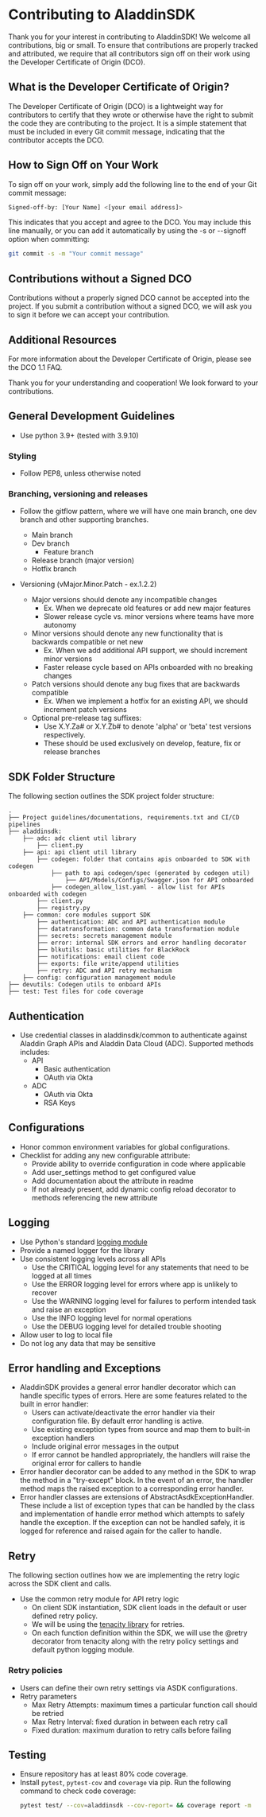 # Contributing to AladdinSDK

Thank you for your interest in contributing to AladdinSDK! We welcome all contributions, big or small. To ensure that contributions are properly tracked and attributed, we require that all contributors sign off on their work using the Developer Certificate of Origin (DCO).

## What is the Developer Certificate of Origin?

The Developer Certificate of Origin (DCO) is a lightweight way for contributors to certify that they wrote or otherwise have the right to submit the code they are contributing to the project. It is a simple statement that must be included in every Git commit message, indicating that the contributor accepts the DCO.

## How to Sign Off on Your Work

To sign off on your work, simply add the following line to the end of your Git commit message:

```bash
Signed-off-by: [Your Name] <[your email address]>
```

This indicates that you accept and agree to the DCO. You may include this line manually, or you can add it automatically by using the -s or --signoff option when committing:

```bash
git commit -s -m "Your commit message"
```

## Contributions without a Signed DCO

Contributions without a properly signed DCO cannot be accepted into the project. If you submit a contribution without a signed DCO, we will ask you to sign it before we can accept your contribution.

## Additional Resources

For more information about the Developer Certificate of Origin, please see the DCO 1.1 FAQ.

Thank you for your understanding and cooperation! We look forward to your contributions.

## General Development Guidelines 
- Use python 3.9+ (tested with 3.9.10)

### Styling 
- Follow PEP8, unless otherwise noted 

### Branching, versioning and releases
- Follow the gitflow pattern, where we will have one main branch, one dev branch and other supporting branches.
    - Main branch
    - Dev branch
        - Feature branch
    - Release branch (major version)
    - Hotfix branch

- Versioning (vMajor.Minor.Patch - ex.1.2.2)
    - Major versions should denote any incompatible changes
        - Ex. When we deprecate old features or add new major features 
        - Slower release cycle vs. minor versions where teams have more autonomy 
    - Minor versions should denote any new functionality that is backwards compatible or net new
        - Ex. When we add additional API support, we should increment minor versions
        - Faster release cycle based on APIs onboarded with no breaking changes
    - Patch versions should denote any bug fixes that are backwards compatible 
        - Ex. When we implement a hotfix for an existing API, we should increment patch versions
    - Optional pre-release tag suffixes:
        - Use X.Y.Za# or X.Y.Zb# to denote 'alpha' or 'beta' test versions respectively.
        - These should be used exclusively on develop, feature, fix or release branches


## SDK Folder Structure
The following section outlines the SDK project folder structure:
 
    .
    ├── Project guidelines/documentations, requirements.txt and CI/CD pipelines
    ├── aladdinsdk: 
        ├── adc: adc client util library 
			├── client.py
        ├── api: api client util library 
            ├── codegen: folder that contains apis onboarded to SDK with codegen
                ├── path to api codegen/spec (generated by codegen util)
                    ├── API/Models/Configs/Swagger.json for API onboarded
                ├── codegen_allow_list.yaml - allow list for APIs onboarded with codegen
            ├── client.py
            ├── registry.py
        ├── common: core modules support SDK 
            ├── authentication: ADC and API authentication module
            ├── datatransformation: common data transformation module
            ├── secrets: secrets management module
            ├── error: internal SDK errors and error handling decorator
            ├── blkutils: basic utilities for BlackRock
            ├── notifications: email client code
            ├── exports: file write/append utilities
            ├── retry: ADC and API retry mechanism
        ├── config: configuration management module 
    ├── devutils: Codegen utils to onboard APIs
    ├── test: Test files for code coverage

## Authentication
- Use credential classes in aladdinsdk/common to authenticate against Aladdin Graph APIs and Aladdin Data Cloud (ADC). Supported methods includes:
    - API 
        - Basic authentication 
        - OAuth via Okta
    - ADC
        - OAuth via Okta 
        - RSA Keys

## Configurations 
- Honor common environment variables for global configurations.
- Checklist for adding any new configurable attribute:
    - Provide ability to override configuration in code where applicable
    - Add user_settings method to get configured value
    - Add documentation about the attribute in readme
    - If not already present, add dynamic config reload decorator to methods referencing the new attribute

## Logging
- Use Python's standard [logging module](https://docs.python.org/3/library/logging.html)
- Provide a named logger for the library 
- Use consistent logging levels across all APIs
    - Use the CRITICAL logging level for any statements that need to be logged at all times
    - Use the ERROR logging level for errors where app is unlikely to recover
    - Use the WARNING logging level for failures to perform intended task and raise an exception
    - Use the INFO logging level for normal operations
    - Use the DEBUG logging level for detailed trouble shooting 
- Allow user to log to local file
- Do not log any data that may be sensitive

## Error handling and Exceptions 
- AladdinSDK provides a general error handler decorator which can handle specific types of errors. Here are some features related to the built in error handler:
    - Users can activate/deactivate the error handler via their configuration file. By default error handling is active.
    - Use existing exception types from source and map them to built-in exception handlers
    - Include original error messages in the output 
    - If error cannot be handled appropriately, the handlers will raise the original error for callers to handle
- Error handler decorator can be added to any method in the SDK to wrap the method in a "try-except" block.
In the event of an error, the handler method maps the raised exception to a corresponding error handler.
- Error handler classes are extensions of AbstractAsdkExceptionHandler. These include a list of exception types that can be handled by the class and implementation of handle error method which attempts to safely handle the exception. If the exception can not be handled safely, it is logged for reference and raised again for the caller to handle.

## Retry 
The following section outlines how we are implementing the retry logic across the SDK client and calls.
- Use the common retry module for API retry logic
    - On client SDK instantiation, SDK client loads in the default or user defined retry policy.
    - We will be using the [tenacity library](https://tenacity.readthedocs.io/en/latest/) for retries.
    - On each function definition within the SDK, we will use the @retry decorator from tenacity along with the retry policy settings and default python logging module. 

### Retry policies
- Users can define their own retry settings via ASDK configurations. 
- Retry parameters 
    - Max Retry Attempts: maximum times a particular function call should be retried 
    - Max Retry Interval: fixed duration in between each retry call
    - Fixed duration: maximum duration to retry calls before failing

## Testing
- Ensure repository has at least 80% code coverage.
- Install `pytest`, `pytest-cov` and `coverage` via pip. Run the following command to check code coverage:
    ```sh
    pytest test/ --cov=aladdinsdk --cov-report= && coverage report -m
    ```
